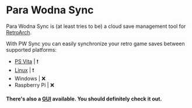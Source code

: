 # Para Wodna Sync

Para Wodna Sync is (at least tries to be) a cloud save management tool for [RetroArch](https://www.retroarch.com/).

With PW Sync you can easily synchronize your retro game saves between supported platforms:
- [PS Vita](https://github.com/PW-Sync/pwsync-vita) | ❗
- [Linux](https://github.com/PW-Sync/pwsync-linux) | ❗
- Windows | ❌
- Raspberry Pi | ❌

#### There's also a [GUI](https://github.com/PW-Sync/ciekly_lod) available. You should definitely check it out.
